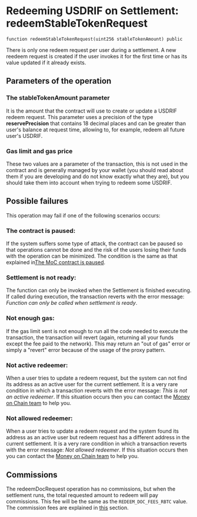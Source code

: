 # Redeeming USDRIF on Settlement: redeemStableTokenRequest

`function redeemStableTokenRequest(uint256 stableTokenAmount) public`

There is only one redeem request per user during a settlement. A new reedeem request is created if the user invokes it for the first time or has its value updated if it already exists.

## Parameters of the operation

### The stableTokenAmount parameter

It is the amount that the contract will use to create or update a USDRIF redeem request.
This parameter uses a precision of the type **reservePrecision** that contains 18 decimal places and can be greater than user's balance at request time, allowing to, for example, redeem all future user's USDRIF.

### Gas limit and gas price

These two values are a parameter of the transaction, this is not used in the contract and is generally managed by your wallet (you should read about them if you are developing and do not know exactly what they are), but you should take them into account when trying to redeem some USDRIF.

## Possible failures

This operation may fail if one of the following scenarios occurs:

### The contract is paused:

If the system suffers some type of attack, the contract can be paused so that operations cannot be done and the risk of the users losing their funds with the operation can be minimized. The condition is the same as that explained in[The MoC contract is paused](minting-docs.md#the-moc-contract-is-paused).

### Settlement is not ready:

The function can only be invoked when the Settlement is finished executing. If called during execution, the transaction reverts with the error message: _Function can only be called when settlement is ready_.

### Not enough gas:

If the gas limit sent is not enough to run all the code needed to execute the transaction, the transaction will revert (again, returning all your funds except the fee paid to the network). This may return an "out of gas" error or simply a "revert" error because of the usage of the proxy pattern.

### Not active redeemer:

When a user tries to update a redeem request, but the system can not find its address as an active user for the current settlement. It is a very rare condition in which a transaction reverts with the error message: _This is not an active redeemer_.
If this situation occurs then you can contact the [Money on Chain team](https://moneyonchain.com/) to help you.

### Not allowed redeemer:

When a user tries to update a redeem request and the system found its address as an active user but redeem request has a different address in the current settlement. It is a very rare condition in which a transaction reverts with the error message: _Not allowed redeemer_.
If this situation occurs then you can contact the [Money on Chain team](https://moneyonchain.com/) to help you.

## Commissions

The redeemDocRequest operation has no commissions, but when the settlement runs, the total requested amount to redeem will pay commissions. This fee will be the same as the `REDEEM_DOC_FEES_RBTC` value. The commission fees are explained in [this](commission-fees-values.md) section.